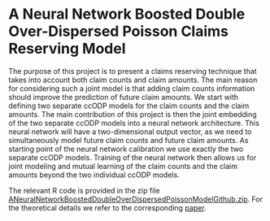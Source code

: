 # A Neural Network Boosted Double Over-Dispersed Poisson Claims Reserving Model
The purpose of this project is to present a claims reserving technique that takes into account both claim counts and claim amounts. The main reason for considering such a joint model is that adding claim counts information should improve the prediction of future claim amounts. We start with defining two separate ccODP models for the claim counts and the claim amounts. The main contribution of this project is then the joint embedding of the two separate ccODP models into a neural network architecture. This neural network will have a two-dimensional output vector, as we need to simultaneously model future claim counts and future claim amounts. As starting point of the neural network calibration we use exactly the two separate ccODP models. Training of the neural network then allows us for joint modeling and mutual learning of the claim counts and the claim amounts beyond the two individual ccODP models.

The relevant R code is provided in the zip file [ANeuralNetworkBoostedDoubleOverDispersedPoissonModelGithub.zip](https://github.com/gabrielliandrea/neuralnetworkdoubleODP/blob/master/ANeuralNetworkBoostedDoubleOverDispersedPoissonModelGithub.zip). For the theoretical details we refer to the corresponding [paper](https://papers.ssrn.com/sol3/papers.cfm?abstract_id=3365517).
